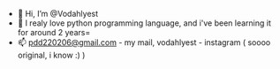 - 👋 Hi, I’m @Vodahlyest
- 👀 I realy love python programming language, and i've been learning it for around 2 years=
- 📫 pdd220206@gmail.com - my mail,  vodahlyest - instagram ( soooo original, i know :) )

<!---
Vodahlyest/Vodahlyest is a ✨ special ✨ repository because its `README.md` (this file) appears on your GitHub profile.
You can click the Preview link to take a look at your changes.
--->
